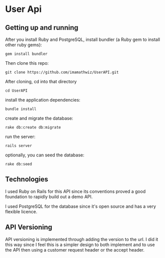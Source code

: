 # User Api

## Getting up and running

After you install Ruby and PostgreSQL, install bundler (a Ruby gem to install
other ruby gems):

```
gem install bundler

```

Then clone this repo:

```
git clone https://github.com/imamathwiz/UserAPI.git
```
After cloning, cd into that directory

```
cd UserAPI
```

install the application dependencies:

```
bundle install
```

create and migrate the database:

```
rake db:create db:migrate
```

run the server:

```
rails server
```

optionally, you can seed the database:

```
rake db:seed
```

## Technologies

I used Ruby on Rails for this API since its conventions proved a good foundation
to rapidly build out a demo API.

I used PostgreSQL for the database since it's open source and has a very
flexible licence.

## API Versioning

API versioning is implemented through adding the version to the url. I did it
this way since I feel this is a simpler design to both implement and to use
the API then using a customer request header or the accept header.
